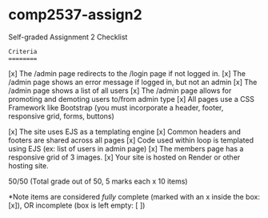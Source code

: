 # comp2537-assign2

Self-graded Assignment 2 Checklist

    Criteria	
    ========
[x]  The /admin page redirects to the /login page if not logged in.
[x]  The /admin page shows an error message if logged in, but not an admin
[x]  The /admin page shows a list of all users
[x]  The /admin page allows for promoting and demoting users to/from admin type
[x]  All pages use a CSS Framework like Bootstrap (you must incorporate a header, footer, responsive grid, forms, buttons)

[x]  The site uses EJS as a templating engine
[x]  Common headers and footers are shared across all pages
[x]  Code used within loop is templated using EJS (ex: list of users in admin page)
[x]  The members page has a responsive grid of 3 images.
[x]  Your site is hosted on Render or other hosting site.
 
50/50 (Total grade out of 50, 5 marks each x 10 items)

*Note items are considered *fully* complete (marked with an x inside the box: [x]), OR incomplete (box is left empty: [ ])